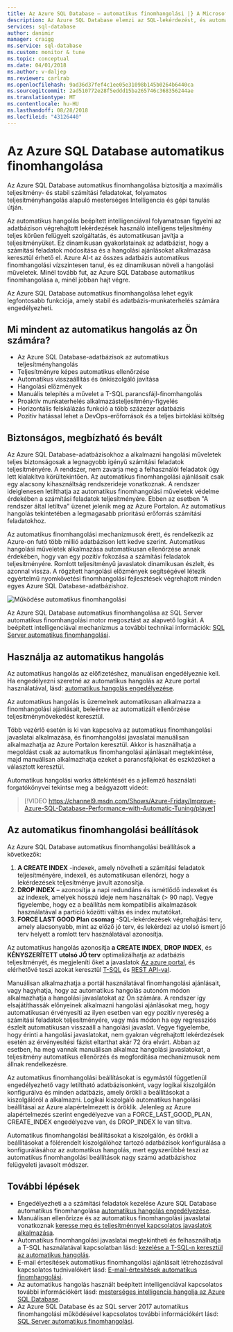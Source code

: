 ```yaml
---
title: Az Azure SQL Database – automatikus finomhangolási |} A Microsoft Docs
description: Az Azure SQL Database elemzi az SQL-lekérdezést, és automatikusan alkalmazkodik felhasználómennyiség kiszolgálására alkalmasak.
services: sql-database
author: danimir
manager: craigg
ms.service: sql-database
ms.custom: monitor & tune
ms.topic: conceptual
ms.date: 04/01/2018
ms.author: v-daljep
ms.reviewer: carlrab
ms.openlocfilehash: 9ad36d37fef4c1ee05e31098b145b0264b6440ca
ms.sourcegitcommit: 2ad510772e28f5eddd15ba265746c368356244ae
ms.translationtype: MT
ms.contentlocale: hu-HU
ms.lasthandoff: 08/28/2018
ms.locfileid: "43126440"
---
```

# <a name="automatic-tuning-in-azure-sql-database"></a>Az Azure SQL Database automatikus finomhangolása

Az Azure SQL Database automatikus finomhangolása biztosítja a maximális teljesítmény- és stabil számítási feladatokat, folyamatos teljesítményhangolás alapuló mesterséges Intelligencia és gépi tanulás útján.

Az automatikus hangolás beépített intelligenciával folyamatosan figyelni az adatbázison végrehajtott lekérdezések használó intelligens teljesítmény teljes körűen felügyelt szolgáltatás, és automatikusan javítja a teljesítményüket. Ez dinamikusan gyakorlatainak az adatbázist, hogy a számítási feladatok módosítása és a hangolási ajánlásokat alkalmazása keresztül érhető el. Azure AI-t az összes adatbázis automatikus finomhangolási vízszintesen tanul, és ez dinamikusan növeli a hangolási műveletek. Minél tovább fut, az Azure SQL Database automatikus finomhangolása a, minél jobban hajt végre.

Az Azure SQL Database automatikus finomhangolása lehet egyik legfontosabb funkciója, amely stabil és adatbázis-munkaterhelés számára engedélyezheti.

## <a name="what-can-automatic-tuning-do-for-you"></a>Mi mindent az automatikus hangolás az Ön számára?

- Az Azure SQL Database-adatbázisok az automatikus teljesítményhangolás
- Teljesítményre képes automatikus ellenőrzése
- Automatikus visszaállítás és önkiszolgáló javítása
- Hangolási előzmények
- Manuális telepítés a művelet a T-SQL parancsfájl-finomhangolás
- Proaktív munkaterhelés alkalmazásteljesítmény-figyelés
- Horizontális felskálázás funkció a több százezer adatbázis
- Pozitív hatással lehet a DevOps-erőforrások és a teljes birtoklási költség

## <a name="safe-reliable-and-proven"></a>Biztonságos, megbízható és bevált

Az Azure SQL Database-adatbázisokhoz a alkalmazni hangolási műveletek teljes biztonságosak a legnagyobb igényű számítási feladatok teljesítményére. A rendszer, nem zavarja meg a felhasználói feladatok úgy lett kialakítva körültekintően. Az automatikus finomhangolási ajánlásait csak egy alacsony kihasználtság rendszerideje vonatkoznak. A rendszer ideiglenesen letilthatja az automatikus finomhangolási műveletek védelme érdekében a számítási feladatok teljesítményére. Ebben az esetben "A rendszer által letiltva" üzenet jelenik meg az Azure Portalon. Az automatikus hangolás tekintetében a legmagasabb prioritású erőforrás számítási feladatokhoz.

Az automatikus finomhangolási mechanizmusok érett, és rendelkezik az Azure-on futó több millió adatbázison lett kedve szerint. Automatikus hangolási műveletek alkalmazása automatikusan ellenőrzése annak érdekében, hogy van egy pozitív fokozása a számítási feladatok teljesítményére. Romlott teljesítményű javaslatok dinamikusan észlelt, és azonnal vissza. A rögzített hangolási előzmények segítségével létezik egyértelmű nyomkövetési finomhangolási fejlesztések végrehajtott minden egyes Azure SQL Database-adatbázishoz. 

![Működése automatikus finomhangolási](./media/sql-database-automatic-tuning/how-does-automatic-tuning-work.png)

Az Azure SQL Database automatikus finomhangolása az SQL Server automatikus finomhangolási motor megosztást az alapvető logikát. A beépített intelligenciával mechanizmus a további technikai információk: [SQL Server automatikus finomhangolási](https://docs.microsoft.com/sql/relational-databases/automatic-tuning/automatic-tuning).

## <a name="use-automatic-tuning"></a>Használja az automatikus hangolás

Az automatikus hangolás az előfizetéshez, manuálisan engedélyeznie kell. Ha engedélyezni szeretné az automatikus hangolás az Azure portal használatával, lásd: [automatikus hangolás engedélyezése](sql-database-automatic-tuning-enable.md).

Az automatikus hangolás is üzemelnek automatikusan alkalmazza a finomhangolási ajánlásait, beleértve az automatizált ellenőrzése teljesítménynövekedést keresztül. 

Több vezérlő esetén is ki van kapcsolva az automatikus finomhangolási javaslatai alkalmazása, és finomhangolási javaslatai manuálisan alkalmazhatja az Azure Portalon keresztül. Akkor is használhatja a megoldást csak az automatikus finomhangolási ajánlásait megtekintése, majd manuálisan alkalmazhatja ezeket a parancsfájlokat és eszközöket a választott keresztül. 

Automatikus hangolási works áttekintését és a jellemző használati forgatókönyvei tekintse meg a beágyazott videót:


> [!VIDEO https://channel9.msdn.com/Shows/Azure-Friday/Improve-Azure-SQL-Database-Performance-with-Automatic-Tuning/player]
>

## <a name="automatic-tuning-options"></a>Az automatikus finomhangolási beállítások

Az Azure SQL Database automatikus finomhangolási beállítások a következők:
 1. **A CREATE INDEX** -indexek, amely növelheti a számítási feladatok teljesítményére, indexeli, és automatikusan ellenőrzi, hogy a lekérdezések teljesítménye javult azonosítja.
 2. **DROP INDEX** – azonosítja a napi redundáns és ismétlődő indexeket és az indexek, amelyek hosszú ideje nem használtak (> 90 nap). Vegye figyelembe, hogy ez a beállítás nem kompatibilis alkalmazások használatával a partíció közötti váltás és index mutatókat.
 3. **FORCE LAST GOOD Plan csomag** -SQL-lekérdezések végrehajtási terv, amely alacsonyabb, mint az előző jó terv, és lekérdezi az utolsó ismert jó terv helyett a romlott terv használatával azonosítja.

Az automatikus hangolás azonosítja **a CREATE INDEX**, **DROP INDEX**, és **KÉNYSZERÍTETT utolsó JÓ terv** optimalizálhatja az adatbázis teljesítményét, és megjeleníti őket a javaslatok [Az azure portal](sql-database-advisor-portal.md), és elérhetővé teszi azokat keresztül [T-SQL](https://docs.microsoft.com/sql/t-sql/statements/alter-database-transact-sql-set-options?view=azuresqldb-current) és [REST API-val](https://docs.microsoft.com/rest/api/sql/serverautomatictuning).

Manuálisan alkalmazhatja a portál használatával finomhangolási ajánlásait, vagy hagyhatja, hogy az automatikus hangolás autonóm módon alkalmazhatja a hangolási javaslatokat az Ön számára. A rendszer így elsajátíthassák előnyeinek alkalmazni hangolási ajánlásokat meg, hogy automatikusan érvényesíti az ilyen esetben van egy pozitív nyereség a számítási feladatok teljesítményére, vagy más módon ha egy regressziós észlelt automatikusan visszaáll a hangolási javaslat. Vegye figyelembe, hogy érinti a hangolási javaslatokat, nem gyakran végrehajtott lekérdezések esetén az érvényesítési fázist eltarthat akár 72 óra elvárt. Abban az esetben, ha meg vannak manuálisan alkalmaz hangolási javaslatokat, a teljesítmény automatikus ellenőrzés és megfordítása mechanizmusok nem állnak rendelkezésre.

Az automatikus finomhangolási beállításokat is egymástól függetlenül engedélyezhető vagy letiltható adatbázisonként, vagy logikai kiszolgálón konfigurálva és minden adatbázis, amely örökli a beállításokat a kiszolgálóról a alkalmazni. Logikai kiszolgáló automatikus hangolási beállításai az Azure alapértelmezett is öröklik. Jelenleg az Azure alapértelmezés szerint engedélyezve van a FORCE_LAST_GOOD_PLAN, CREATE_INDEX engedélyezve van, és DROP_INDEX le van tiltva.

Automatikus finomhangolási beállításokat a kiszolgálón, és örökli a beállításokat a fölérendelt kiszolgálóhoz tartozó adatbázisok konfigurálása a konfigurálásához az automatikus hangolás, mert egyszerűbbé teszi az automatikus finomhangolási beállítások nagy számú adatbázishoz felügyeleti javasolt módszer.

## <a name="next-steps"></a>További lépések

- Engedélyezheti a a számítási feladatok kezelése Azure SQL Database automatikus finomhangolása [automatikus hangolás engedélyezése](sql-database-automatic-tuning-enable.md).
- Manuálisan ellenőrizze és az automatikus finomhangolási javaslatai vonatkoznak [keresse meg és teljesítménnyel kapcsolatos javaslatok alkalmazása](sql-database-advisor-portal.md).
- Automatikus finomhangolási javaslatai megtekintheti és felhasználhatja a T-SQL használatával kapcsolatban lásd: [kezelése a T-SQL-n keresztül az automatikus hangolás](https://azure.microsoft.com/blog/automatic-tuning-introduces-automatic-plan-correction-and-t-sql-management/).
- E-mail értesítések automatikus finomhangolási ajánlásait létrehozásával kapcsolatos tudnivalókért lásd: [E-mail-értesítések automatikus finomhangolási](sql-database-automatic-tuning-email-notifications.md).
- Az automatikus hangolás használt beépített intelligenciával kapcsolatos további információkért lásd: [mesterséges intelligencia hangolja az Azure SQL Database](https://azure.microsoft.com/blog/artificial-intelligence-tunes-azure-sql-databases/).
- Az Azure SQL Database és az SQL server 2017 automatikus finomhangolási működésével kapcsolatos további információkért lásd: [SQL Server automatikus finomhangolási](https://docs.microsoft.com/sql/relational-databases/automatic-tuning/automatic-tuning).
